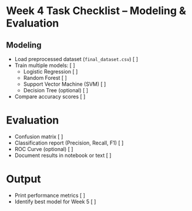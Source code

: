 #  Week 4 Task Checklist – Modeling & Evaluation

##  Modeling
-  Load preprocessed dataset (`final_dataset.csv`) [ ]
- Train multiple models: [ ]
  -  Logistic Regression [ ]
  -  Random Forest [ ]
  -  Support Vector Machine (SVM) [ ]
  -  Decision Tree (optional) [ ]
-  Compare accuracy scores [ ]

# Evaluation
-  Confusion matrix [ ]
-  Classification report (Precision, Recall, F1) [ ]
-  ROC Curve (optional) [ ]
-  Document results in notebook or text [ ]

# Output
-  Print performance metrics [ ]
-  Identify best model for Week 5 [ ]
